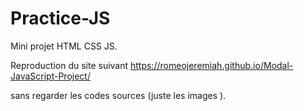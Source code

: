 # Practice-JS


Mini projet  HTML CSS JS.

Reproduction  du site  suivant    https://romeojeremiah.github.io/Modal-JavaScript-Project/

sans regarder les codes sources (juste les images ).
